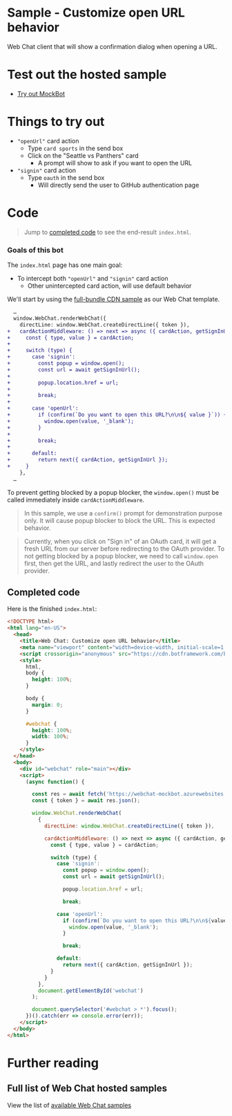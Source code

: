 # Sample - Customize open URL behavior

Web Chat client that will show a confirmation dialog when opening a URL.

# Test out the hosted sample

-  [Try out MockBot](https://microsoft.github.io/BotFramework-WebChat/04.api/i.open-url)

# Things to try out

-  `"openUrl"` card action
   -  Type `card sports` in the send box
   -  Click on the "Seattle vs Panthers" card
      -  A prompt will show to ask if you want to open the URL
-  `"signin"` card action
   -  Type `oauth` in the send box
      -  Will directly send the user to GitHub authentication page

# Code

> Jump to [completed code](#completed-code) to see the end-result `index.html`.

### Goals of this bot

The `index.html` page has one main goal:

-  To intercept both `"openUrl"` and `"signin"` card action
   -  Other unintercepted card action, will use default behavior

We'll start by using the [full-bundle CDN sample](../../01.getting-started/a.full-bundle/README.md) as our Web Chat template.

```diff
  …
  window.WebChat.renderWebChat({
    directLine: window.WebChat.createDirectLine({ token }),
+   cardActionMiddleware: () => next => async ({ cardAction, getSignInUrl }) => {
+     const { type, value } = cardAction;
+
+     switch (type) {
+       case 'signin':
+         const popup = window.open();
+         const url = await getSignInUrl();
+
+         popup.location.href = url;
+
+         break;
+
+       case 'openUrl':
+         if (confirm(`Do you want to open this URL?\n\n${ value }`)) {
+           window.open(value, '_blank');
+         }
+
+         break;
+
+       default:
+         return next({ cardAction, getSignInUrl });
+     }
    },
  …
```

To prevent getting blocked by a popup blocker, the `window.open()` must be called immediately inside `cardActionMiddleware`.

> In this sample, we use a `confirm()` prompt for demonstration purpose only. It will cause popup blocker to block the URL. This is expected behavior.

> Currently, when you click on "Sign in" of an OAuth card, it will get a fresh URL from our server before redirecting to the OAuth provider. To not getting blocked by a popup blocker, we need to call `window.open` first, then get the URL, and lastly redirect the user to the OAuth provider.

## Completed code

Here is the finished `index.html`:

<!-- prettier-ignore-start -->
```html
<!DOCTYPE html>
<html lang="en-US">
  <head>
    <title>Web Chat: Customize open URL behavior</title>
    <meta name="viewport" content="width=device-width, initial-scale=1.0" />
    <script crossorigin="anonymous" src="https://cdn.botframework.com/botframework-webchat/latest/webchat.js"></script>
    <style>
      html,
      body {
        height: 100%;
      }

      body {
        margin: 0;
      }

      #webchat {
        height: 100%;
        width: 100%;
      }
    </style>
  </head>
  <body>
    <div id="webchat" role="main"></div>
    <script>
      (async function() {

        const res = await fetch('https://webchat-mockbot.azurewebsites.net/directline/token', { method: 'POST' });
        const { token } = await res.json();

        window.WebChat.renderWebChat(
          {
            directLine: window.WebChat.createDirectLine({ token }),

            cardActionMiddleware: () => next => async ({ cardAction, getSignInUrl }) => {
              const { type, value } = cardAction;

              switch (type) {
                case 'signin':
                  const popup = window.open();
                  const url = await getSignInUrl();

                  popup.location.href = url;

                  break;

                case 'openUrl':
                  if (confirm(`Do you want to open this URL?\n\n${value}`)) {
                    window.open(value, '_blank');
                  }

                  break;

                default:
                  return next({ cardAction, getSignInUrl });
              }
            }
          },
          document.getElementById('webchat')
        );

        document.querySelector('#webchat > *').focus();
      })().catch(err => console.error(err));
    </script>
  </body>
</html>
```
<!-- prettier-ignore-end -->

# Further reading

## Full list of Web Chat hosted samples

View the list of [available Web Chat samples](https://github.com/microsoft/BotFramework-WebChat/tree/main/samples)
